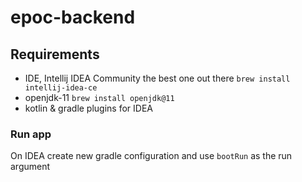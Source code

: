 # epoc-backend

## Requirements
- IDE, Intellij IDEA Community the best one out there `brew install intellij-idea-ce`
- openjdk-11 `brew install openjdk@11`
- kotlin & gradle plugins for IDEA

### Run app
On IDEA create new gradle configuration and use `bootRun` as the run argument
